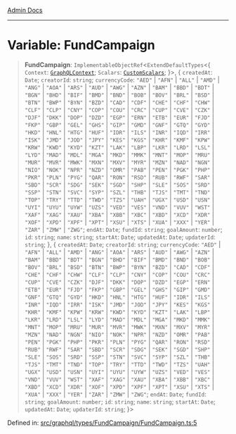 [Admin Docs](/)

***

# Variable: FundCampaign

> **FundCampaign**: `ImplementableObjectRef`\<`ExtendDefaultTypes`\<\{ `Context`: [`GraphQLContext`](../../../../context/type-aliases/GraphQLContext.md); `Scalars`: [`CustomScalars`](../../../../scalars/type-aliases/CustomScalars.md); \}\>, \{ `createdAt`: `Date`; `creatorId`: `string`; `currencyCode`: `"AED"` \| `"AFN"` \| `"ALL"` \| `"AMD"` \| `"ANG"` \| `"AOA"` \| `"ARS"` \| `"AUD"` \| `"AWG"` \| `"AZN"` \| `"BAM"` \| `"BBD"` \| `"BDT"` \| `"BGN"` \| `"BHD"` \| `"BIF"` \| `"BMD"` \| `"BND"` \| `"BOB"` \| `"BOV"` \| `"BRL"` \| `"BSD"` \| `"BTN"` \| `"BWP"` \| `"BYN"` \| `"BZD"` \| `"CAD"` \| `"CDF"` \| `"CHE"` \| `"CHF"` \| `"CHW"` \| `"CLF"` \| `"CLP"` \| `"CNY"` \| `"COP"` \| `"COU"` \| `"CRC"` \| `"CUP"` \| `"CVE"` \| `"CZK"` \| `"DJF"` \| `"DKK"` \| `"DOP"` \| `"DZD"` \| `"EGP"` \| `"ERN"` \| `"ETB"` \| `"EUR"` \| `"FJD"` \| `"FKP"` \| `"GBP"` \| `"GEL"` \| `"GHS"` \| `"GIP"` \| `"GMD"` \| `"GNF"` \| `"GTQ"` \| `"GYD"` \| `"HKD"` \| `"HNL"` \| `"HTG"` \| `"HUF"` \| `"IDR"` \| `"ILS"` \| `"INR"` \| `"IQD"` \| `"IRR"` \| `"ISK"` \| `"JMD"` \| `"JOD"` \| `"JPY"` \| `"KES"` \| `"KGS"` \| `"KHR"` \| `"KMF"` \| `"KPW"` \| `"KRW"` \| `"KWD"` \| `"KYD"` \| `"KZT"` \| `"LAK"` \| `"LBP"` \| `"LKR"` \| `"LRD"` \| `"LSL"` \| `"LYD"` \| `"MAD"` \| `"MDL"` \| `"MGA"` \| `"MKD"` \| `"MMK"` \| `"MNT"` \| `"MOP"` \| `"MRU"` \| `"MUR"` \| `"MVR"` \| `"MWK"` \| `"MXN"` \| `"MXV"` \| `"MYR"` \| `"MZN"` \| `"NAD"` \| `"NGN"` \| `"NIO"` \| `"NOK"` \| `"NPR"` \| `"NZD"` \| `"OMR"` \| `"PAB"` \| `"PEN"` \| `"PGK"` \| `"PHP"` \| `"PKR"` \| `"PLN"` \| `"PYG"` \| `"QAR"` \| `"RON"` \| `"RSD"` \| `"RUB"` \| `"RWF"` \| `"SAR"` \| `"SBD"` \| `"SCR"` \| `"SDG"` \| `"SEK"` \| `"SGD"` \| `"SHP"` \| `"SLE"` \| `"SOS"` \| `"SRD"` \| `"SSP"` \| `"STN"` \| `"SVC"` \| `"SYP"` \| `"SZL"` \| `"THB"` \| `"TJS"` \| `"TMT"` \| `"TND"` \| `"TOP"` \| `"TRY"` \| `"TTD"` \| `"TWD"` \| `"TZS"` \| `"UAH"` \| `"UGX"` \| `"USD"` \| `"USN"` \| `"UYI"` \| `"UYU"` \| `"UYW"` \| `"UZS"` \| `"VED"` \| `"VES"` \| `"VND"` \| `"VUV"` \| `"WST"` \| `"XAF"` \| `"XAG"` \| `"XAU"` \| `"XBA"` \| `"XBB"` \| `"XBC"` \| `"XBD"` \| `"XCD"` \| `"XDR"` \| `"XOF"` \| `"XPD"` \| `"XPF"` \| `"XPT"` \| `"XSU"` \| `"XTS"` \| `"XUA"` \| `"XXX"` \| `"YER"` \| `"ZAR"` \| `"ZMW"` \| `"ZWG"`; `endAt`: `Date`; `fundId`: `string`; `goalAmount`: `number`; `id`: `string`; `name`: `string`; `startAt`: `Date`; `updatedAt`: `Date`; `updaterId`: `string`; \}, \{ `createdAt`: `Date`; `creatorId`: `string`; `currencyCode`: `"AED"` \| `"AFN"` \| `"ALL"` \| `"AMD"` \| `"ANG"` \| `"AOA"` \| `"ARS"` \| `"AUD"` \| `"AWG"` \| `"AZN"` \| `"BAM"` \| `"BBD"` \| `"BDT"` \| `"BGN"` \| `"BHD"` \| `"BIF"` \| `"BMD"` \| `"BND"` \| `"BOB"` \| `"BOV"` \| `"BRL"` \| `"BSD"` \| `"BTN"` \| `"BWP"` \| `"BYN"` \| `"BZD"` \| `"CAD"` \| `"CDF"` \| `"CHE"` \| `"CHF"` \| `"CHW"` \| `"CLF"` \| `"CLP"` \| `"CNY"` \| `"COP"` \| `"COU"` \| `"CRC"` \| `"CUP"` \| `"CVE"` \| `"CZK"` \| `"DJF"` \| `"DKK"` \| `"DOP"` \| `"DZD"` \| `"EGP"` \| `"ERN"` \| `"ETB"` \| `"EUR"` \| `"FJD"` \| `"FKP"` \| `"GBP"` \| `"GEL"` \| `"GHS"` \| `"GIP"` \| `"GMD"` \| `"GNF"` \| `"GTQ"` \| `"GYD"` \| `"HKD"` \| `"HNL"` \| `"HTG"` \| `"HUF"` \| `"IDR"` \| `"ILS"` \| `"INR"` \| `"IQD"` \| `"IRR"` \| `"ISK"` \| `"JMD"` \| `"JOD"` \| `"JPY"` \| `"KES"` \| `"KGS"` \| `"KHR"` \| `"KMF"` \| `"KPW"` \| `"KRW"` \| `"KWD"` \| `"KYD"` \| `"KZT"` \| `"LAK"` \| `"LBP"` \| `"LKR"` \| `"LRD"` \| `"LSL"` \| `"LYD"` \| `"MAD"` \| `"MDL"` \| `"MGA"` \| `"MKD"` \| `"MMK"` \| `"MNT"` \| `"MOP"` \| `"MRU"` \| `"MUR"` \| `"MVR"` \| `"MWK"` \| `"MXN"` \| `"MXV"` \| `"MYR"` \| `"MZN"` \| `"NAD"` \| `"NGN"` \| `"NIO"` \| `"NOK"` \| `"NPR"` \| `"NZD"` \| `"OMR"` \| `"PAB"` \| `"PEN"` \| `"PGK"` \| `"PHP"` \| `"PKR"` \| `"PLN"` \| `"PYG"` \| `"QAR"` \| `"RON"` \| `"RSD"` \| `"RUB"` \| `"RWF"` \| `"SAR"` \| `"SBD"` \| `"SCR"` \| `"SDG"` \| `"SEK"` \| `"SGD"` \| `"SHP"` \| `"SLE"` \| `"SOS"` \| `"SRD"` \| `"SSP"` \| `"STN"` \| `"SVC"` \| `"SYP"` \| `"SZL"` \| `"THB"` \| `"TJS"` \| `"TMT"` \| `"TND"` \| `"TOP"` \| `"TRY"` \| `"TTD"` \| `"TWD"` \| `"TZS"` \| `"UAH"` \| `"UGX"` \| `"USD"` \| `"USN"` \| `"UYI"` \| `"UYU"` \| `"UYW"` \| `"UZS"` \| `"VED"` \| `"VES"` \| `"VND"` \| `"VUV"` \| `"WST"` \| `"XAF"` \| `"XAG"` \| `"XAU"` \| `"XBA"` \| `"XBB"` \| `"XBC"` \| `"XBD"` \| `"XCD"` \| `"XDR"` \| `"XOF"` \| `"XPD"` \| `"XPF"` \| `"XPT"` \| `"XSU"` \| `"XTS"` \| `"XUA"` \| `"XXX"` \| `"YER"` \| `"ZAR"` \| `"ZMW"` \| `"ZWG"`; `endAt`: `Date`; `fundId`: `string`; `goalAmount`: `number`; `id`: `string`; `name`: `string`; `startAt`: `Date`; `updatedAt`: `Date`; `updaterId`: `string`; \}\>

Defined in: [src/graphql/types/FundCampaign/FundCampaign.ts:5](https://github.com/gautam-divyanshu/talawa-api/blob/a895c36f24acf725ac16aa7e0f8e50ef9fa64c42/src/graphql/types/FundCampaign/FundCampaign.ts#L5)
